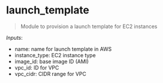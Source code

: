 # launch_template
> Module to provision a launch template for EC2 instances

_Inputs_:
- name: name for launch template in AWS
- instance_type: EC2 instance type
- image_id: base image ID (AMI)
- vpc_id: ID for VPC
- vpc_cidr: CIDR range for VPC
